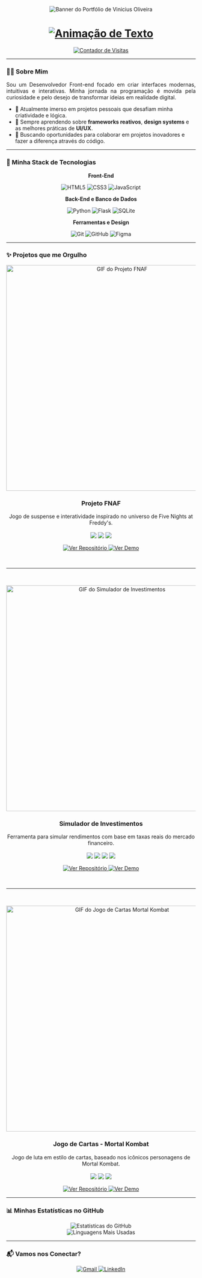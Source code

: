 <p align="center">
  <img src="https://raw.githubusercontent.com/SEU-USUARIO/SEU-REPOSITORIO/main/assets/banner.png" alt="Banner do Portfólio de Vinicius Oliveira"/>
</p>

<div align="center">
  <h1>
    <a href="https://git.io/typing-svg">
      <img src="https://readme-typing-svg.herokuapp.com?font=Fira+Code&size=32&pause=1000&color=58A6FF&center=true&vCenter=true&width=435&lines=Ol%C3%A1%2C+eu+sou+o+Vinicius!+%F0%9F%91%8B;Desenvolvedor+Front-end;Apaixonado+por+tecnologia." alt="Animação de Texto">
    </a>
  </h1>
</div>

<p align="center">
  <a href="https://github.com/SEU-USUARIO-AQUI">
    <img src="https://komarev.com/ghpvc/?username=SEU-USUARIO-AQUI&label=Profile%20views&color=0e75b6&style=flat" alt="Contador de Visitas" />
  </a>
</p>

---

### 👨‍💻 Sobre Mim

<p align="justify">
Sou um Desenvolvedor Front-end focado em criar interfaces modernas, intuitivas e interativas. Minha jornada na programação é movida pela curiosidade e pelo desejo de transformar ideias em realidade digital.
</p>

- 🔭 Atualmente imerso em projetos pessoais que desafiam minha criatividade e lógica.
- 🌱 Sempre aprendendo sobre **frameworks reativos**, **design systems** e as melhores práticas de **UI/UX**.
- 🚀 Buscando oportunidades para colaborar em projetos inovadores e fazer a diferença através do código.

---

### 🚀 Minha Stack de Tecnologias

<div align="center">
  <p><strong>Front-End</strong></p>
  <p>
    <img src="https://img.shields.io/badge/HTML5-E34F26?style=for-the-badge&logo=html5&logoColor=white" alt="HTML5" />
    <img src="https://img.shields.io/badge/CSS3-1572B6?style=for-the-badge&logo=css3&logoColor=white" alt="CSS3" />
    <img src="https://img.shields.io/badge/JavaScript-F7DF1E?style=for-the-badge&logo=javascript&logoColor=black" alt="JavaScript" />
  </p>
  <p><strong>Back-End e Banco de Dados</strong></p>
  <p>
    <img src="https://img.shields.io/badge/Python-3776AB?style=for-the-badge&logo=python&logoColor=white" alt="Python" />
    <img src="https://img.shields.io/badge/Flask-000000?style=for-the-badge&logo=flask&logoColor=white" alt="Flask" />
    <img src="https://img.shields.io/badge/SQLite-003B57?style=for-the-badge&logo=sqlite&logoColor=white" alt="SQLite" />
  </p>
  <p><strong>Ferramentas e Design</strong></p>
  <p>
    <img src="https://img.shields.io/badge/GIT-E44C30?style=for-the-badge&logo=git&logoColor=white" alt="Git" />
    <img src="https://img.shields.io/badge/GitHub-181717?style=for-the-badge&logo=github&logoColor=white" alt="GitHub" />
    <img src="https://img.shields.io/badge/Figma-F24E1E?style=for-the-badge&logo=figma&logoColor=white" alt="Figma" />
  </p>
</div>

---

### ✨ Projetos que me Orgulho

<p align="center">
  <img src="https://raw.githubusercontent.com/SEU-USUARIO/SEU-REPOSITORIO/main/assets/projeto-fnaf.gif" width="600px" alt="GIF do Projeto FNAF"/>
  <h3 align="center">Projeto FNAF</h3>
  <p align="center">
    Jogo de suspense e interatividade inspirado no universo de Five Nights at Freddy's.
    <br/>
    <br/>
    <img src="https://img.shields.io/badge/HTML5-E34F26?style=flat-square&logo=html5&logoColor=white" />
    <img src="https://img.shields.io/badge/CSS3-1572B6?style=flat-square&logo=css3&logoColor=white" />
    <img src="https://img.shields.io/badge/JavaScript-F7DF1E?style=flat-square&logo=javascript&logoColor=black" />
  </p>
  <p align="center">
    <a href="LINK-PARA-O-REPO-FNAF">
      <img src="https://img.shields.io/badge/Ver%20Repositório-%23181717?style=for-the-badge&logo=github&logoColor=white" alt="Ver Repositório"/>
    </a>
    <a href="LINK-PARA-O-DEMO-FNAF">
      <img src="https://img.shields.io/badge/Ver%20Demo%20Online-%2358A6FF?style=for-the-badge&logo=vercel&logoColor=white" alt="Ver Demo"/>
    </a>
  </p>
</p>

<br/>
<hr>
<br/>

<p align="center">
  <img src="https://raw.githubusercontent.com/SEU-USUARIO/SEU-REPOSITORIO/main/assets/projeto-simulador.gif" width="600px" alt="GIF do Simulador de Investimentos"/>
  <h3 align="center">Simulador de Investimentos</h3>
  <p align="center">
    Ferramenta para simular rendimentos com base em taxas reais do mercado financeiro.
    <br/>
    <br/>
    <img src="https://img.shields.io/badge/HTML5-E34F26?style=flat-square&logo=html5&logoColor=white" />
    <img src="https://img.shields.io/badge/CSS3-1572B6?style=flat-square&logo=css3&logoColor=white" />
    <img src="https://img.shields.io/badge/JavaScript-F7DF1E?style=flat-square&logo=javascript&logoColor=black" />
    <img src="https://img.shields.io/badge/SQLite-003B57?style=flat-square&logo=sqlite&logoColor=white" />
  </p>
  <p align="center">
    <a href="LINK-PARA-O-REPO-SIMULADOR">
      <img src="https://img.shields.io/badge/Ver%20Repositório-%23181717?style=for-the-badge&logo=github&logoColor=white" alt="Ver Repositório"/>
    </a>
    <a href="LINK-PARA-O-DEMO-SIMULADOR">
      <img src="https://img.shields.io/badge/Ver%20Demo%20Online-%2358A6FF?style=for-the-badge&logo=vercel&logoColor=white" alt="Ver Demo"/>
    </a>
  </p>
</p>

<br/>
<hr>
<br/>

<p align="center">
  <img src="https://raw.githubusercontent.com/SEU-USUARIO/SEU-REPOSITORIO/main/assets/projeto-mk.gif" width="600px" alt="GIF do Jogo de Cartas Mortal Kombat"/>
  <h3 align="center">Jogo de Cartas - Mortal Kombat</h3>
  <p align="center">
    Jogo de luta em estilo de cartas, baseado nos icônicos personagens de Mortal Kombat.
    <br/>
    <br/>
    <img src="https://img.shields.io/badge/HTML5-E34F26?style=flat-square&logo=html5&logoColor=white" />
    <img src="https://img.shields.io/badge/CSS3-1572B6?style=flat-square&logo=css3&logoColor=white" />
    <img src="https://img.shields.io/badge/JavaScript-F7DF1E?style=flat-square&logo=javascript&logoColor=black" />
  </p>
  <p align="center">
    <a href="LINK-PARA-O-REPO-MK">
      <img src="https://img.shields.io/badge/Ver%20Repositório-%23181717?style=for-the-badge&logo=github&logoColor=white" alt="Ver Repositório"/>
    </a>
    <a href="LINK-PARA-O-DEMO-MK">
      <img src="https://img.shields.io/badge/Ver%20Demo%20Online-%2358A6FF?style=for-the-badge&logo=vercel&logoColor=white" alt="Ver Demo"/>
    </a>
  </p>
</p>

---

### 📊 Minhas Estatísticas no GitHub

<p align="center">
  <img src="https://github-readme-stats.vercel.app/api?username=SEU-USUARIO-AQUI&show_icons=true&theme=dracula&include_all_commits=true&count_private=true" alt="Estatísticas do GitHub"/>
  <br/>
  <img src="https://github-readme-stats.vercel.app/api/top-langs/?username=SEU-USUARIO-AQUI&layout=compact&langs_count=8&theme=dracula" alt="Linguagens Mais Usadas"/>
</p>

---

### 📬 Vamos nos Conectar?

<p align="center">
  <a href="mailto:SEU-EMAIL@gmail.com" target="_blank">
    <img src="https://img.shields.io/badge/Gmail-D14836?style=for-the-badge&logo=gmail&logoColor=white" alt="Gmail" />
  </a>
  <a href="https://www.linkedin.com/in/SEU-PERFIL-AQUI/" target="_blank">
    <img src="https://img.shields.io/badge/LinkedIn-0077B5?style=for-the-badge&logo=linkedin&logoColor=white" alt="LinkedIn" />
  </a>
  </p>
